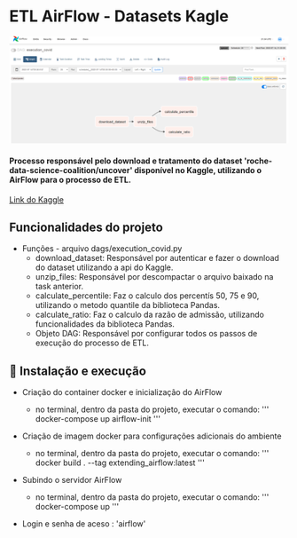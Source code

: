 #  ETL AirFlow - Datasets Kagle

<img src="/img/dag.png" alt="DAG de execução"/>

#### Processo responsável pelo download e tratamento do dataset 'roche-data-science-coalition/uncover' disponível no Kaggle, utilizando o AirFlow para o processo de ETL.

[Link do Kaggle](https://www.kaggle.com/roche-data-science-coalition/uncover)


## Funcionalidades do projeto

 * Funções - arquivo dags/execution_covid.py
    - download_dataset: Responsável por autenticar e fazer o download do dataset utilizando a api do Kaggle.
    - unzip_files: Responsável por descompactar o arquivo baixado na task anterior.
    - calculate_percentile: Faz o calculo dos percentís 50, 75 e 90, utilizando o metodo quantile da biblioteca Pandas.
    - calculate_ratio: Faz o calculo da razão de admissão, utilizando funcionalidades da biblioteca Pandas.
    - Objeto DAG: Responsável por configurar todos os passos de execução do processo de ETL.

## :hammer: Instalação e execução

 *  Criação do container docker e inicialização do AirFlow
    - no terminal, dentro da pasta do projeto, executar o comando:
    '''
        docker-compose up airflow-init
    '''
 *  Criação de imagem docker para configurações adicionais do ambiente
    - no terminal, dentro da pasta do projeto, executar o comando:
    '''
        docker build . --tag extending_airflow:latest
    '''

 *  Subindo o servidor AirFlow
    - no terminal, dentro da pasta do projeto, executar o comando:
    '''
        docker-compose up
    '''

 * Login e senha de aceso : 'airflow'



    
